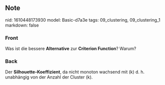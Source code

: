 ## Note
nid: 1610448173930
model: Basic-d7a3e
tags: 09_clustering, 09_clustering_1
markdown: false

### Front
<p>Was ist die bessere <b>Alternative</b> zur <b>Criterion Function</b>? Warum?</p>

### Back
Der <b>Silhouette-Koeffizient</b>, da nicht monoton wachsend mit
\(k\) d. h. unabhängig von der Anzahl der Cluster \(k\).
